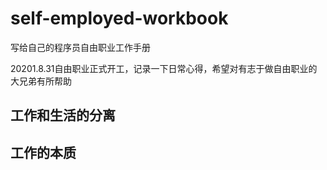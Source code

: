 # self-employed-workbook
写给自己的程序员自由职业工作手册

20201.8.31自由职业正式开工，记录一下日常心得，希望对有志于做自由职业的大兄弟有所帮助



## 工作和生活的分离



## 工作的本质

